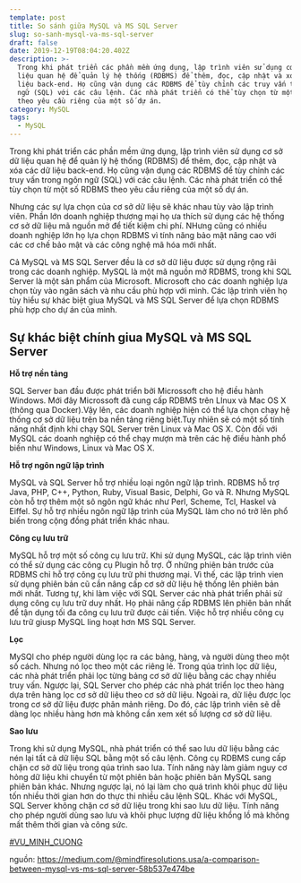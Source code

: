 ```yaml
---
template: post
title: So sánh giữa MySQL và MS SQL Server
slug: so-sanh-mysql-va-ms-sql-server
draft: false
date: 2019-12-19T08:04:20.402Z
description: >-
  Trong khi phát triển các phần mềm ứng dụng, lập trình viên sử dụng cơ sở dữ
  liệu quan hệ để quản lý hệ thống (RDBMS) để thêm, đọc, cập nhật và xóa các dữ
  liệu back-end. Họ cũng vận dụng các RDBMS để tùy chỉnh các truy vấn trong ngôn
  ngữ (SQL) với các câu lệnh. Các nhà phát triển có thể tùy chọn từ một số RDBMS
  theo yêu cầu riêng của một số dự án.
category: MySQL
tags:
  - MySQL
---
```

Trong khi phát triển các phần mềm ứng dụng, lập trình viên sử dụng cơ sở dữ liệu quan hệ để quản lý hệ thống (RDBMS) để thêm, đọc, cập nhật và xóa các dữ liệu back-end. Họ cũng vận dụng các RDBMS để tùy chỉnh các truy vấn trong ngôn ngữ (SQL) với các câu lệnh. Các nhà phát triển có thể tùy chọn từ một số RDBMS theo yêu cầu riêng của một số dự án.

Nhưng các sự lựa chọn của cơ sở dữ liệu sẽ khác nhau tùy vào lập trình viên. Phần lớn doanh nghiệp thương mại họ ưa thích sử dụng các hệ thống cơ sở dữ liệu mã nguồn mở để tiết kiệm chi phí. NHưng cũng có nhiều doanh nghiệp lớn họ lựa chọn RDBMS vì tính năng bảo mật nâng cao với các cơ chế bảo mật và các công nghệ mã hóa mới nhất.

Cả MySQL và MS SQL Server đều là cơ sở dữ liệu được sử dụng rộng rãi trong các doanh nghiệp. MySQL là một mã nguồn mở RDBMS, trong khi SQL Server là một sản phẩm của Microsoft. Microsoft cho các doanh nghiệp lựa chọn tùy vào ngân sách và nhu cầu phù hợp với mình. Các lập trình viên họ tùy hiểu sự khác biệt giua MySQL và MS SQL Server để lựa chọn RDBMS phù hợp cho dự án của mình.

## Sự khác biệt chính giua MySQL và MS SQL Server

**Hỗ trợ nền tảng**

SQL Server ban đầu được phát triển bởi Microssoft cho hệ điều hành Windows. Mới đây Microssoft đã cung cấp RDBMS trên LInux và Mac OS X (thông qua Docker).Vậy lên, các doanh nghiệp hiện có thể lựa chọn chạy hệ thống cơ sở dữ liệu trên ba nền tảng riêng biệt.Tuy nhiên sẽ có một số tính năng nhất định khi chạy SQL Server trên Linux và Mac OS X. Còn đối với MySQL các doanh nghiệp có thể chạy mượn mà trên các hệ điều hành phổ biến như Windows, Linux và Mac OS X.

**Hỗ trợ ngôn ngữ lập trình**

MySQL và SQL Server hỗ trợ nhiều loại ngôn ngữ lập trình. RDBMS hỗ trợ Java, PHP, C++, Python, Ruby, Visual Basic, Delphi, Go và R. Nhưng MySQL còn hỗ trợ thêm một sô ngôn ngữ khác như  Perl, Scheme, Tcl, Haskel và Eiffel. Sự hỗ trợ nhiều ngôn ngữ lập trình của MySQL làm cho nó trở lên phổ biến trong cộng đồng phát triển khác nhau.

**Công cụ lưu trữ**

MySQL hỗ trợ một số công cụ lưu trữ. Khi sử dụng MySQL, các lập trình viên có thể sử dụng các công cụ Plugin hỗ trợ. Ở những phiên bản trước của RDBMS chỉ hỗ trợ công cụ lưu trữ phi thương mại. Vì thế, các lập trình vien sử dụng phiên bản cũ cần nâng cấp cơ sở dữ liệu hệ thống lên phiên bản mới nhất. Tương tự, khi làm việc với SQL Server các nhà phát triển phải sử dụng công cụ lưu trữ duy nhất. Họ phải nâng cấp RDBMS lên phiên bản nhất để tận dụng tối đa công cụ lưu trữ được cải tiến. Việc hỗ trợ nhiều công cụ lưu trữ giusp MySQL ling hoạt hơn MS SQL Server.

**Lọc**

MySQl cho phép người dùng lọc ra các bảng, hàng, và người dùng theo một số cách. Nhưng nó lọc theo một các riêng lẻ. Trong qúa trình lọc dữ liệu, các nhà phát triển phải lọc từng bảng cơ sở dữ liệu bằng các chạy nhiều truy vấn. Ngược lại, SQL Server cho phép các nhà phát triển lọc theo hàng dựa trên hàng lọc cơ sở dữ liệu theo cơ sở dữ liệu. Ngoài ra, dữ liệu được lọc trong cơ sở dữ liệu được phân mảnh riêng. Do đó, các lập trình viên sẽ dễ dàng lọc nhiều hàng hơn mà không cần xem xét số lượng cơ sở dữ liệu.

**Sao lưu**

Trong khi sử dụng MySQL, nhà phát triển có thể sao lưu dữ liệu bằng các nén lại tất cả dữ liệu SQL bằng một số câu lệnh. Công cụ RDBMS cung cấp chặn cơ sở dữ liệu trong qúa trình sao lưa. Tính năng này làm giảm nguy cơ hỏng dữ liệu khi chuyển từ một phiên bản hoặc phiên bản MySQL sang phiên bản khác. Nhưng ngược lại, nó lại làm cho quá trình khôi phục dữ liệu tốn nhiều thời gian hơn do thực thi nhiều câu lệnh SQL. Khác với MySQL, SQL Server không chặn cơ sở dữ liệu trong khi sao lưu dữ liệu. Tính năng cho phép người dùng sao lưu và khôi phục lượng dữ liệu khổng lồ mà không mất thêm thời gian và công sức.

[\#VU_MINH_CUONG](#VU_MINH_CUONG)

nguồn: <https://medium.com/@mindfiresolutions.usa/a-comparison-between-mysql-vs-ms-sql-server-58b537e474be>
